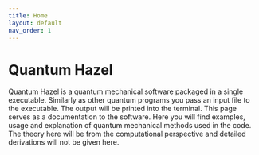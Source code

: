 ```yaml
---
title: Home
layout: default
nav_order: 1
---
```


# Quantum Hazel

Quantum Hazel is a quantum mechanical software packaged in a single executable. Similarly as other quantum programs you pass an input file to the executable. The output will be printed into the terminal. This page serves as a documentation to the software. Here you will find examples, usage and explanation of quantum mechanical methods used in the code. The theory here will be from the computational perspective and detailed derivations will not be given here.
